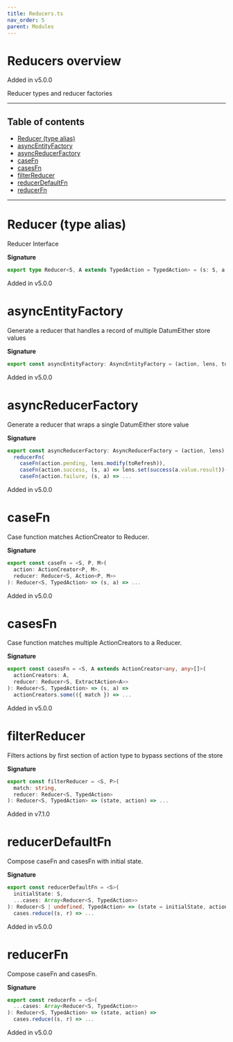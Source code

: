 ```yaml
---
title: Reducers.ts
nav_order: 5
parent: Modules
---
```


# Reducers overview

Added in v5.0.0

Reducer types and reducer factories

---

<h2 class="text-delta">Table of contents</h2>

- [Reducer (type alias)](#reducer-type-alias)
- [asyncEntityFactory](#asyncentityfactory)
- [asyncReducerFactory](#asyncreducerfactory)
- [caseFn](#casefn)
- [casesFn](#casesfn)
- [filterReducer](#filterreducer)
- [reducerDefaultFn](#reducerdefaultfn)
- [reducerFn](#reducerfn)

---

# Reducer (type alias)

Reducer Interface

**Signature**

```ts
export type Reducer<S, A extends TypedAction = TypedAction> = (s: S, a: A) => S
```

Added in v5.0.0

# asyncEntityFactory

Generate a reducer that handles a record of multiple DatumEither store values

**Signature**

```ts
export const asyncEntityFactory: AsyncEntityFactory = (action, lens, toId) => ...
```

Added in v5.0.0

# asyncReducerFactory

Generate a reducer that wraps a single DatumEither store value

**Signature**

```ts
export const asyncReducerFactory: AsyncReducerFactory = (action, lens) =>
  reducerFn(
    caseFn(action.pending, lens.modify(toRefresh)),
    caseFn(action.success, (s, a) => lens.set(success(a.value.result))(s)),
    caseFn(action.failure, (s, a) => ...
```

Added in v5.0.0

# caseFn

Case function matches ActionCreator to Reducer.

**Signature**

```ts
export const caseFn = <S, P, M>(
  action: ActionCreator<P, M>,
  reducer: Reducer<S, Action<P, M>>
): Reducer<S, TypedAction> => (s, a) => ...
```

Added in v5.0.0

# casesFn

Case function matches multiple ActionCreators to a Reducer.

**Signature**

```ts
export const casesFn = <S, A extends ActionCreator<any, any>[]>(
  actionCreators: A,
  reducer: Reducer<S, ExtractAction<A>>
): Reducer<S, TypedAction> => (s, a) =>
  actionCreators.some(({ match }) => ...
```

Added in v5.0.0

# filterReducer

Filters actions by first section of action type to bypass sections of the store

**Signature**

```ts
export const filterReducer = <S, P>(
  match: string,
  reducer: Reducer<S, TypedAction>
): Reducer<S, TypedAction> => (state, action) => ...
```

Added in v7.1.0

# reducerDefaultFn

Compose caseFn and casesFn with initial state.

**Signature**

```ts
export const reducerDefaultFn = <S>(
  initialState: S,
  ...cases: Array<Reducer<S, TypedAction>>
): Reducer<S | undefined, TypedAction> => (state = initialState, action) =>
  cases.reduce((s, r) => ...
```

Added in v5.0.0

# reducerFn

Compose caseFn and casesFn.

**Signature**

```ts
export const reducerFn = <S>(
  ...cases: Array<Reducer<S, TypedAction>>
): Reducer<S, TypedAction> => (state, action) =>
  cases.reduce((s, r) => ...
```

Added in v5.0.0
